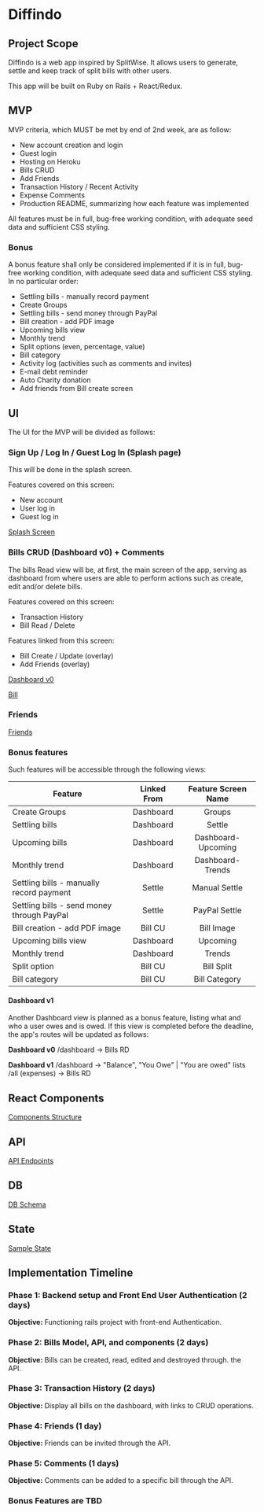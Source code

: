 # Diffindo


## Project Scope

Diffindo is a web app inspired by SplitWise. It allows users to generate, settle and keep track of split bills with other users.

This app will be built on Ruby on Rails + React/Redux.

## MVP

MVP criteria, which MUST be met by end of 2nd week, are as follow:

* New account creation and login
* Guest login
* Hosting on Heroku
* Bills CRUD
* Add Friends
* Transaction History / Recent Activity
* Expense Comments
* Production README, summarizing how each feature was implemented

All features must be in full, bug-free working condition, with adequate seed data and sufficient CSS styling.

### Bonus

A bonus feature shall only be considered implemented if it is in full, bug-free working condition, with adequate seed data and sufficient CSS styling.
In no particular order:

* Settling bills - manually record payment
* Create Groups
* Settling bills - send money through PayPal
* Bill creation - add PDF image
* Upcoming bills view
* Monthly trend
* Split options (even, percentage, value)
* Bill category
* Activity log (activities such as comments and invites)
* E-mail debt reminder
* Auto Charity donation
* Add friends from Bill create screen

## UI

The UI for the MVP will be divided as follows:

### Sign Up / Log In / Guest Log In (Splash page)

This will be done in the splash screen.

Features covered on this screen:
* New account
* User log in
* Guest log in

[Splash Screen](./wireframes/Auth.png)


### Bills CRUD (Dashboard v0) + Comments

The bills Read view will be, at first, the main screen of the app, serving as dashboard from where users are able to perform actions such as create, edit and/or delete bills.

Features covered on this screen:
* Transaction History
* Bill Read / Delete

Features linked from this screen:
* Bill Create / Update (overlay)
* Add Friends (overlay)

[Dashboard v0](./wireframes/DashboardV0.png)

[Bill](./wireframes/Bill.png)


### Friends
[Friends](./wireframes/NewFriend.png)


### Bonus features

Such features will be accessible through the following views:

| Feature                                    | Linked From | Feature Screen Name |
|--------------------------------------------|:-----------:|:-------------------:|
| Create Groups                              | Dashboard   | Groups              |
| Settling bills                             | Dashboard   | Settle              |
| Upcoming bills                             | Dashboard   | Dashboard-Upcoming  |
| Monthly trend                              | Dashboard   | Dashboard-Trends    |
| Settling bills - manually record payment   | Settle      | Manual Settle       |
| Settling bills - send money through PayPal | Settle      | PayPal Settle       |
| Bill creation - add PDF image              | Bill CU     | Bill Image          |
| Upcoming bills view                        | Dashboard   | Upcoming            |
| Monthly trend                              | Dashboard   | Trends              |
| Split option                               | Bill CU     | Bill Split          |
| Bill category                              | Bill CU     | Bill Category       |


#### Dashboard v1
Another Dashboard view is planned as a bonus feature, listing what and who a user owes and is owed. If this view is completed before the deadline, the app's routes will be updated as follows:

**Dashboard v0**
/dashboard -> Bills RD

**Dashboard v1**
/dashboard -> "Balance", "You Owe" | "You are owed" lists
/all (expenses) -> Bills RD


## React Components
[Components Structure](./components.md)


## API
[API Endpoints](./api-endpoints.md)


## DB
[DB Schema](./schema.md)


## State
[Sample State](./sample-state.md)


## Implementation Timeline

### Phase 1: Backend setup and Front End User Authentication (2 days)

**Objective:** Functioning rails project with front-end Authentication.

### Phase 2: Bills Model, API, and components (2 days)

**Objective:** Bills can be created, read, edited and destroyed through.
the API.

### Phase 3: Transaction History (2 days)

**Objective:** Display all bills on the dashboard, with links to CRUD operations.

### Phase 4: Friends (1 day)

**Objective:** Friends can be invited through the API.

### Phase 5: Comments (1 days)

**Objective:** Comments can be added to a specific bill through the API.

### Bonus Features are TBD
